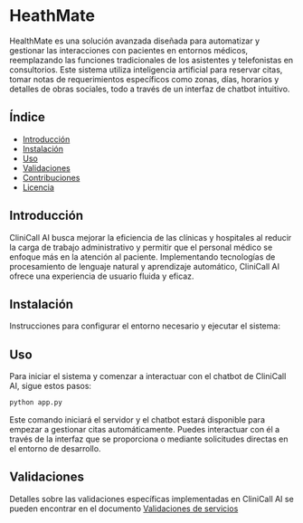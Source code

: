 # HeathMate

HealthMate es una solución avanzada diseñada para automatizar y gestionar las interacciones con pacientes en entornos médicos, reemplazando las funciones tradicionales de los asistentes y telefonistas en consultorios. Este sistema utiliza inteligencia artificial para reservar citas, tomar notas de requerimientos específicos como zonas, días, horarios y detalles de obras sociales, todo a través de un interfaz de chatbot intuitivo.

## Índice

- [Introducción](#introducción)
- [Instalación](#instalación)
- [Uso](#uso)
- [Validaciones](#validaciones)
- [Contribuciones](#contribuciones)
- [Licencia](#licencia)

## Introducción

CliniCall AI busca mejorar la eficiencia de las clínicas y hospitales al reducir la carga de trabajo administrativo y permitir que el personal médico se enfoque más en la atención al paciente. Implementando tecnologías de procesamiento de lenguaje natural y aprendizaje automático, CliniCall AI ofrece una experiencia de usuario fluida y eficaz.

## Instalación

Instrucciones para configurar el entorno necesario y ejecutar el sistema:

## Uso

Para iniciar el sistema y comenzar a interactuar con el chatbot de CliniCall AI, sigue estos pasos:

```bash
python app.py
```

Este comando iniciará el servidor y el chatbot estará disponible para empezar a gestionar citas automáticamente. Puedes interactuar con él a través de la interfaz que se proporciona o mediante solicitudes directas en el entorno de desarrollo.

## Validaciones

Detalles sobre las validaciones específicas implementadas en CliniCall AI se pueden encontrar en el documento [Validaciones de servicios](/docs/validaciones.md)